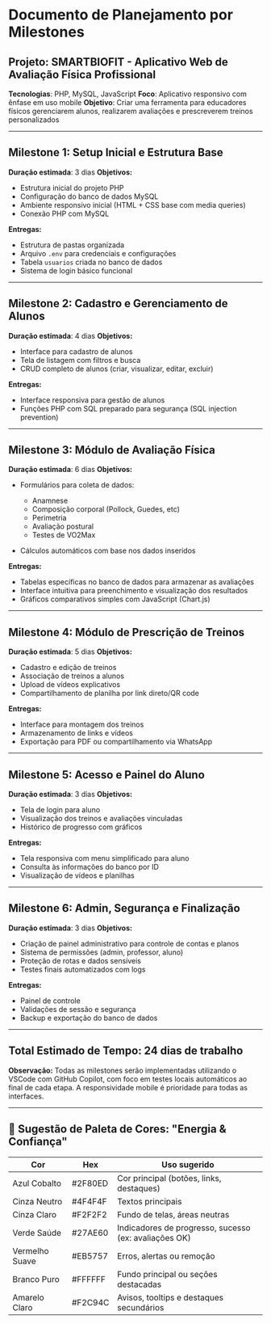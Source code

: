 # Documento de Planejamento por Milestones

## Projeto: SMARTBIOFIT - Aplicativo Web de Avaliação Física Profissional

**Tecnologias**: PHP, MySQL, JavaScript 
**Foco**: Aplicativo responsivo com ênfase em uso mobile
**Objetivo**: Criar uma ferramenta para educadores físicos gerenciarem alunos, realizarem avaliações e prescreverem treinos personalizados

---

## Milestone 1: Setup Inicial e Estrutura Base

**Duração estimada**: 3 dias
**Objetivos:**

* Estrutura inicial do projeto PHP
* Configuração do banco de dados MySQL
* Ambiente responsivo inicial (HTML + CSS base com media queries)
* Conexão PHP com MySQL

**Entregas:**

* Estrutura de pastas organizada
* Arquivo `.env` para credenciais e configurações
* Tabela `usuarios` criada no banco de dados
* Sistema de login básico funcional

---

## Milestone 2: Cadastro e Gerenciamento de Alunos

**Duração estimada**: 4 dias
**Objetivos:**

* Interface para cadastro de alunos
* Tela de listagem com filtros e busca
* CRUD completo de alunos (criar, visualizar, editar, excluir)

**Entregas:**

* Interface responsiva para gestão de alunos
* Funções PHP com SQL preparado para segurança (SQL injection prevention)

---

## Milestone 3: Módulo de Avaliação Física

**Duração estimada**: 6 dias
**Objetivos:**

* Formulários para coleta de dados:

  * Anamnese
  * Composição corporal (Pollock, Guedes, etc)
  * Perimetria
  * Avaliação postural
  * Testes de VO2Max
* Cálculos automáticos com base nos dados inseridos

**Entregas:**

* Tabelas específicas no banco de dados para armazenar as avaliações
* Interface intuitiva para preenchimento e visualização dos resultados
* Gráficos comparativos simples com JavaScript (Chart.js)

---

## Milestone 4: Módulo de Prescrição de Treinos

**Duração estimada**: 5 dias
**Objetivos:**

* Cadastro e edição de treinos
* Associação de treinos a alunos
* Upload de vídeos explicativos
* Compartilhamento de planilha por link direto/QR code

**Entregas:**

* Interface para montagem dos treinos
* Armazenamento de links e vídeos
* Exportação para PDF ou compartilhamento via WhatsApp

---

## Milestone 5: Acesso e Painel do Aluno

**Duração estimada**: 3 dias
**Objetivos:**

* Tela de login para aluno
* Visualização dos treinos e avaliações vinculadas
* Histórico de progresso com gráficos

**Entregas:**

* Tela responsiva com menu simplificado para aluno
* Consulta às informações do banco por ID
* Visualização de vídeos e planilhas

---

## Milestone 6: Admin, Segurança e Finalização

**Duração estimada**: 3 dias
**Objetivos:**

* Criação de painel administrativo para controle de contas e planos
* Sistema de permissões (admin, professor, aluno)
* Proteção de rotas e dados sensíveis
* Testes finais automatizados com logs

**Entregas:**

* Painel de controle
* Validações de sessão e segurança
* Backup e exportação do banco de dados

---

## Total Estimado de Tempo: 24 dias de trabalho

**Observação:** Todas as milestones serão implementadas utilizando o VSCode com GitHub Copilot, com foco em testes locais automáticos ao final de cada etapa. A responsividade mobile é prioridade para todas as interfaces.

---

## 🎨 Sugestão de Paleta de Cores: "Energia & Confiança"

| Cor            | Hex     | Uso sugerido                                          |
| -------------- | ------- | ----------------------------------------------------- |
| Azul Cobalto   | #2F80ED | Cor principal (botões, links, destaques)              |
| Cinza Neutro   | #4F4F4F | Textos principais                                     |
| Cinza Claro    | #F2F2F2 | Fundo de telas, áreas neutras                         |
| Verde Saúde    | #27AE60 | Indicadores de progresso, sucesso (ex: avaliações OK) |
| Vermelho Suave | #EB5757 | Erros, alertas ou remoção                             |
| Branco Puro    | #FFFFFF | Fundo principal ou seções destacadas                  |
| Amarelo Claro  | #F2C94C | Avisos, tooltips e destaques secundários              |
